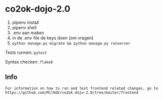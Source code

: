 # co2ok-dojo-2.0

1. pipenv install
1. pipenv shell
1. .env aan maken
1. in de .env file de keys doen (om vragen)
1. `python manage.py migrate && python manage.py runserver`

Tests runnen:
`pytest`

Syntax checken:
`flake8`

## Info
```
For information on how to run and test frontend related changes, go to https://github.com/Mil0dV/co2ok-dojo-2.0/tree/master/frontend
```
